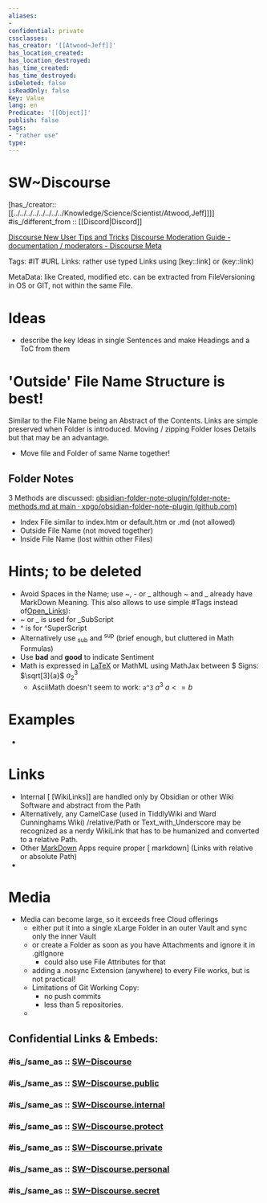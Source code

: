 ```yaml
---
aliases:
- 
confidential: private
cssclasses: 
has_creator: '[[Atwood~Jeff]]'
has_location_created: 
has_location_destroyed: 
has_time_created: 
has_time_destroyed: 
isDeleted: false
isReadOnly: false
Key: Value
lang: en
Predicate: '[[Object]]'
publish: false
tags:
- "rather use"
type: 
---
```


# SW~Discourse

[has_/creator::[[../../../../../../../../Knowledge/Science/Scientist/Atwood,Jeff]]]]
#is_/different_from :: [[Discord|Discord]] 

[Discourse New User Tips and Tricks](https://blog.discourse.org/2016/12/discourse-new-user-tips-and-tricks/)
[Discourse Moderation Guide - documentation / moderators - Discourse Meta](https://meta.discourse.org/t/discourse-moderation-guide/63116)

Tags: #IT #URL 
Links: rather use typed Links using [key::link] or (key::link)
 
MetaData: like Created, modified etc. can be extracted from FileVersioning in OS or GIT, not within the same File. 

# Ideas 
* describe the key Ideas in single Sentences and make Headings and a ToC from them 

# 'Outside' File Name Structure is best!
Similar to the File Name being an Abstract of the Contents.
Links are simple preserved when Folder is introduced. 
Moving / zipping Folder loses Details but that may be an advantage. 
* Move file and Folder of same Name together!

## Folder Notes 
3 Methods are discussed: [obsidian-folder-note-plugin/folder-note-methods.md at main · xpgo/obsidian-folder-note-plugin (github.com)](https://github.com/xpgo/obsidian-folder-note-plugin/blob/main/doc/folder-note-methods.md)
* Index File similar to index.htm or default.htm or .md (not allowed)
* Outside File Name (not moved together)
* Inside File Name (lost within other Files)

# Hints; to be deleted
* Avoid Spaces in the Name; use ~, - or _ although ~ and _ already have MarkDown Meaning. This also allows to use simple #Tags instead of[Open_Links](../../../../../../../../Data/Open_Links.md)): 
* ~ or _ is used for _SubScript 
* ^ is for ^SuperScript
* Alternatively use <sub>sub</sub> and <sup>sup</sup> (brief enough, but cluttered in Math Formulas)
* Use __bad__ and **good** to indicate Sentiment  
* Math is expressed in [LaTeX](https://upyesp.org/posts/makrdown-vscode-math-notation/) or MathML  using MathJax between $ Signs: $\sqrt[3]{a}$  $a^3_2$ 
	* AsciiMath doesn't seem to work: `a^3` $`a^3`$ $a<=b$  

# Examples
* 

# Links
* Internal [ [WikiLinks]] are handled only by Obsidian or other Wiki Software and abstract from the Path 
* Alternatively, any CamelCase (used in TiddlyWiki and Ward Cunninghams Wiki) /relative/Path or Text_with_Underscore may be recognized as a nerdy WikiLink that has to be humanized and converted to a relative Path. 
* Other [MarkDown](https://www.markdownguide.org/cheat-sheet/) Apps require proper [ markdown] (Links with relative or absolute Path) 
* 

# Media 
- Media can become large, so it exceeds free Cloud offerings 
	- either put it into a single xLarge Folder in an outer Vault and sync only the inner Vault
	- or create a Folder as soon as you have Attachments and ignore it in .gitIgnore 
		- could also use File Attributes for that 
	- adding a .nosync Extension (anywhere) to every File works, but is not practical! 
	- Limitations of Git Working Copy: 
		- no push commits 
		- less than 5 repositories.
	- 


## Confidential Links & Embeds: 

### #is_/same_as :: [SW~Discourse](SW~Discourse.md) 

### #is_/same_as :: [SW~Discourse.public](/_public/Society/Economics/Business/Business-Entity/IT~Company/SW~Discourse.public.md) 

### #is_/same_as :: [SW~Discourse.internal](/_internal/Society/Economics/Business/Business-Entity/IT~Company/SW~Discourse.internal.md) 

### #is_/same_as :: [SW~Discourse.protect](/_protect/Society/Economics/Business/Business-Entity/IT~Company/SW~Discourse.protect.md) 

### #is_/same_as :: [SW~Discourse.private](/_private/Society/Economics/Business/Business-Entity/IT~Company/SW~Discourse.private.md) 

### #is_/same_as :: [SW~Discourse.personal](/_personal/Society/Economics/Business/Business-Entity/IT~Company/SW~Discourse.personal.md) 

### #is_/same_as :: [SW~Discourse.secret](/_secret/Society/Economics/Business/Business-Entity/IT~Company/SW~Discourse.secret.md)

